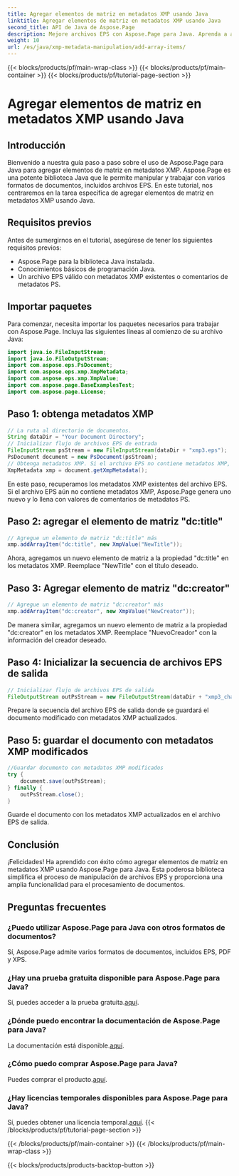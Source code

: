 ```yaml
---
title: Agregar elementos de matriz en metadatos XMP usando Java
linktitle: Agregar elementos de matriz en metadatos XMP usando Java
second_title: API de Java de Aspose.Page
description: Mejore archivos EPS con Aspose.Page para Java. Aprenda a agregar elementos de matriz a metadatos XMP sin esfuerzo. ¡Sigue nuestra guía paso a paso ahora!
weight: 10
url: /es/java/xmp-metadata-manipulation/add-array-items/
---
```


{{< blocks/products/pf/main-wrap-class >}}
{{< blocks/products/pf/main-container >}}
{{< blocks/products/pf/tutorial-page-section >}}

# Agregar elementos de matriz en metadatos XMP usando Java

## Introducción
Bienvenido a nuestra guía paso a paso sobre el uso de Aspose.Page para Java para agregar elementos de matriz en metadatos XMP. Aspose.Page es una potente biblioteca Java que le permite manipular y trabajar con varios formatos de documentos, incluidos archivos EPS. En este tutorial, nos centraremos en la tarea específica de agregar elementos de matriz en metadatos XMP usando Java.
## Requisitos previos
Antes de sumergirnos en el tutorial, asegúrese de tener los siguientes requisitos previos:
- Aspose.Page para la biblioteca Java instalada.
- Conocimientos básicos de programación Java.
- Un archivo EPS válido con metadatos XMP existentes o comentarios de metadatos PS.
## Importar paquetes
Para comenzar, necesita importar los paquetes necesarios para trabajar con Aspose.Page. Incluya las siguientes líneas al comienzo de su archivo Java:
```java
import java.io.FileInputStream;
import java.io.FileOutputStream;
import com.aspose.eps.PsDocument;
import com.aspose.eps.xmp.XmpMetadata;
import com.aspose.eps.xmp.XmpValue;
import com.aspose.page.BaseExamplesTest;
import com.aspose.page.License;
```
## Paso 1: obtenga metadatos XMP
```java
// La ruta al directorio de documentos.
String dataDir = "Your Document Directory";
// Inicializar flujo de archivos EPS de entrada
FileInputStream psStream = new FileInputStream(dataDir + "xmp3.eps");
PsDocument document = new PsDocument(psStream);
// Obtenga metadatos XMP. Si el archivo EPS no contiene metadatos XMP, obtenemos uno nuevo lleno de valores de los comentarios de metadatos de PS (%%Creator, %%CreateDate, %%Title, etc.)
XmpMetadata xmp = document.getXmpMetadata();
```
En este paso, recuperamos los metadatos XMP existentes del archivo EPS. Si el archivo EPS aún no contiene metadatos XMP, Aspose.Page genera uno nuevo y lo llena con valores de comentarios de metadatos PS.
## Paso 2: agregar el elemento de matriz "dc:title"
```java
// Agregue un elemento de matriz "dc:title" más
xmp.addArrayItem("dc:title", new XmpValue("NewTitle"));
```
Ahora, agregamos un nuevo elemento de matriz a la propiedad "dc:title" en los metadatos XMP. Reemplace "NewTitle" con el título deseado.
## Paso 3: Agregar elemento de matriz "dc:creator"
```java
// Agregue un elemento de matriz "dc:creator" más
xmp.addArrayItem("dc:creator", new XmpValue("NewCreator"));
```
De manera similar, agregamos un nuevo elemento de matriz a la propiedad "dc:creator" en los metadatos XMP. Reemplace "NuevoCreador" con la información del creador deseado.
## Paso 4: Inicializar la secuencia de archivos EPS de salida
```java
// Inicializar flujo de archivos EPS de salida
FileOutputStream outPsStream = new FileOutputStream(dataDir + "xmp3_changed.eps");
```
Prepare la secuencia del archivo EPS de salida donde se guardará el documento modificado con metadatos XMP actualizados.
## Paso 5: guardar el documento con metadatos XMP modificados
```java
//Guardar documento con metadatos XMP modificados
try {			
    document.save(outPsStream);
} finally {
    outPsStream.close();
}
```
Guarde el documento con los metadatos XMP actualizados en el archivo EPS de salida.
## Conclusión
¡Felicidades! Ha aprendido con éxito cómo agregar elementos de matriz en metadatos XMP usando Aspose.Page para Java. Esta poderosa biblioteca simplifica el proceso de manipulación de archivos EPS y proporciona una amplia funcionalidad para el procesamiento de documentos.
## Preguntas frecuentes

### ¿Puedo utilizar Aspose.Page para Java con otros formatos de documentos?
Sí, Aspose.Page admite varios formatos de documentos, incluidos EPS, PDF y XPS.
### ¿Hay una prueba gratuita disponible para Aspose.Page para Java?
 Sí, puedes acceder a la prueba gratuita.[aquí](https://releases.aspose.com/).
### ¿Dónde puedo encontrar la documentación de Aspose.Page para Java?
 La documentación está disponible.[aquí](https://reference.aspose.com/page/java/).
### ¿Cómo puedo comprar Aspose.Page para Java?
 Puedes comprar el producto.[aquí](https://purchase.aspose.com/buy).
### ¿Hay licencias temporales disponibles para Aspose.Page para Java?
 Sí, puedes obtener una licencia temporal.[aquí](https://purchase.aspose.com/temporary-license/).
{{< /blocks/products/pf/tutorial-page-section >}}

{{< /blocks/products/pf/main-container >}}
{{< /blocks/products/pf/main-wrap-class >}}

{{< blocks/products/products-backtop-button >}}
